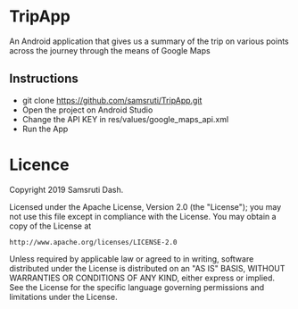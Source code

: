 # TripApp

An Android application that gives us a summary of the trip on various points across
the journey through the means of Google Maps

## Instructions

- git clone https://github.com/samsruti/TripApp.git
- Open the project on Android Studio
- Change the API KEY in 
  res/values/google_maps_api.xml
- Run the App


# Licence

Copyright 2019 Samsruti Dash.

Licensed under the Apache License, Version 2.0 (the "License");
you may not use this file except in compliance with the License.
You may obtain a copy of the License at

    http://www.apache.org/licenses/LICENSE-2.0

Unless required by applicable law or agreed to in writing, software
distributed under the License is distributed on an "AS IS" BASIS,
WITHOUT WARRANTIES OR CONDITIONS OF ANY KIND, either express or implied.
See the License for the specific language governing permissions and
limitations under the License.
